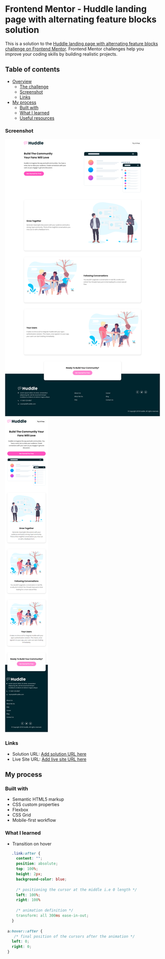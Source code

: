 # Frontend Mentor - Huddle landing page with alternating feature blocks solution

This is a solution to the [Huddle landing page with alternating feature blocks challenge on Frontend
Mentor](https://www.frontendmentor.io/challenges/huddle-landing-page-with-alternating-feature-blocks-5ca5f5981e82137ec91a5100).
Frontend Mentor challenges help you improve your coding skills by building realistic projects. 

## Table of contents

- [Overview](#overview)
  - [The challenge](#the-challenge)
  - [Screenshot](#screenshot)
  - [Links](#links)
- [My process](#my-process)
  - [Built with](#built-with)
  - [What I learned](#what-i-learned)
  - [Useful resources](#useful-resources)

### Screenshot

![Desktop](./design/screenshots/desktop.png)
![Mobile](./design/screenshots/mobile.png)

### Links

- Solution URL: [Add solution URL here](https://your-solution-url.com)
- Live Site URL: [Add live site URL here](https://your-live-site-url.com)

## My process

### Built with

- Semantic HTML5 markup
- CSS custom properties
- Flexbox
- CSS Grid
- Mobile-first workflow

### What I learned

 - Transition on hover
 
 ```css
    .link:after {
      content: "";
      position: absolute;
      top: 100%;
      height: 2px;
      background-color: blue;
      
      /* positioning the cursor at the middle i.e 0 length */
      left: 100%;
      right: 100%
      
      /* animation definition */
      transform: all 300ms ease-in-out;
    }
    
  a:hover::after {
     /* final position of the cursors after the animation */
    left: 0;
    right: 0;
  }
 ```
